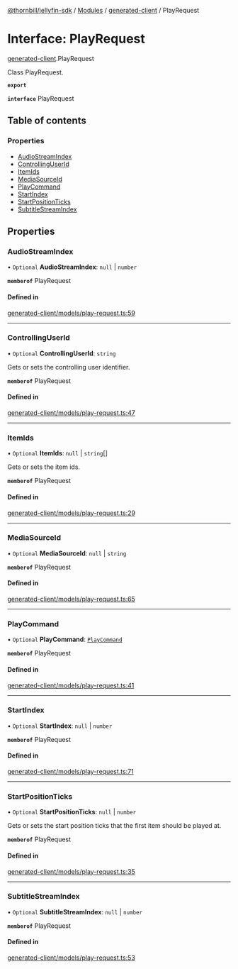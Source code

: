 [@thornbill/jellyfin-sdk](../README.md) / [Modules](../modules.md) / [generated-client](../modules/generated_client.md) / PlayRequest

# Interface: PlayRequest

[generated-client](../modules/generated_client.md).PlayRequest

Class PlayRequest.

**`export`**

**`interface`** PlayRequest

## Table of contents

### Properties

- [AudioStreamIndex](generated_client.PlayRequest.md#audiostreamindex)
- [ControllingUserId](generated_client.PlayRequest.md#controllinguserid)
- [ItemIds](generated_client.PlayRequest.md#itemids)
- [MediaSourceId](generated_client.PlayRequest.md#mediasourceid)
- [PlayCommand](generated_client.PlayRequest.md#playcommand)
- [StartIndex](generated_client.PlayRequest.md#startindex)
- [StartPositionTicks](generated_client.PlayRequest.md#startpositionticks)
- [SubtitleStreamIndex](generated_client.PlayRequest.md#subtitlestreamindex)

## Properties

### AudioStreamIndex

• `Optional` **AudioStreamIndex**: ``null`` \| `number`

**`memberof`** PlayRequest

#### Defined in

[generated-client/models/play-request.ts:59](https://github.com/thornbill/jellyfin-sdk-typescript/blob/1142a3e/src/generated-client/models/play-request.ts#L59)

___

### ControllingUserId

• `Optional` **ControllingUserId**: `string`

Gets or sets the controlling user identifier.

**`memberof`** PlayRequest

#### Defined in

[generated-client/models/play-request.ts:47](https://github.com/thornbill/jellyfin-sdk-typescript/blob/1142a3e/src/generated-client/models/play-request.ts#L47)

___

### ItemIds

• `Optional` **ItemIds**: ``null`` \| `string`[]

Gets or sets the item ids.

**`memberof`** PlayRequest

#### Defined in

[generated-client/models/play-request.ts:29](https://github.com/thornbill/jellyfin-sdk-typescript/blob/1142a3e/src/generated-client/models/play-request.ts#L29)

___

### MediaSourceId

• `Optional` **MediaSourceId**: ``null`` \| `string`

**`memberof`** PlayRequest

#### Defined in

[generated-client/models/play-request.ts:65](https://github.com/thornbill/jellyfin-sdk-typescript/blob/1142a3e/src/generated-client/models/play-request.ts#L65)

___

### PlayCommand

• `Optional` **PlayCommand**: [`PlayCommand`](../enums/generated_client.PlayCommand.md)

**`memberof`** PlayRequest

#### Defined in

[generated-client/models/play-request.ts:41](https://github.com/thornbill/jellyfin-sdk-typescript/blob/1142a3e/src/generated-client/models/play-request.ts#L41)

___

### StartIndex

• `Optional` **StartIndex**: ``null`` \| `number`

**`memberof`** PlayRequest

#### Defined in

[generated-client/models/play-request.ts:71](https://github.com/thornbill/jellyfin-sdk-typescript/blob/1142a3e/src/generated-client/models/play-request.ts#L71)

___

### StartPositionTicks

• `Optional` **StartPositionTicks**: ``null`` \| `number`

Gets or sets the start position ticks that the first item should be played at.

**`memberof`** PlayRequest

#### Defined in

[generated-client/models/play-request.ts:35](https://github.com/thornbill/jellyfin-sdk-typescript/blob/1142a3e/src/generated-client/models/play-request.ts#L35)

___

### SubtitleStreamIndex

• `Optional` **SubtitleStreamIndex**: ``null`` \| `number`

**`memberof`** PlayRequest

#### Defined in

[generated-client/models/play-request.ts:53](https://github.com/thornbill/jellyfin-sdk-typescript/blob/1142a3e/src/generated-client/models/play-request.ts#L53)
